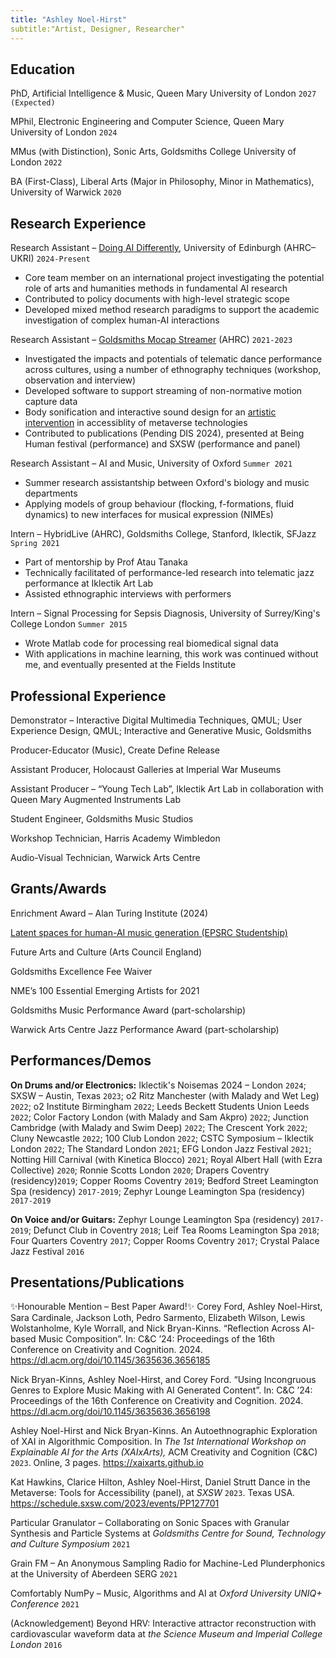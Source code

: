 ```yaml
---
title: "Ashley Noel-Hirst"
subtitle:"Artist, Designer, Researcher"
---
```


<!-- ## Ashley Noel-Hirst -->
<!-- Artist, Designer, and PhD Researcher in Artificial Intelligence and Music - [noelhirst.net](https://www.noelhirst.net)  -->

## Education

PhD, Artificial Intelligence & Music, Queen Mary University of London `2027 (Expected)`

MPhil, Electronic Engineering and Computer Science, Queen Mary University of London `2024`

MMus (with Distinction), Sonic Arts, Goldsmiths College University of London `2022`

BA (First-Class), Liberal Arts (Major in Philosophy, Minor in Mathematics), University of Warwick
`2020`

## Research Experience

Research Assistant – [Doing AI Differently](https://www.newreal.cc/doingaidifferently), University of Edinburgh (AHRC–UKRI)  `2024-Present`
- Core team member on an international project investigating the potential role of arts and humanities methods in fundamental AI research
- Contributed to policy documents with high-level strategic scope
- Developed mixed method research paradigms to support the academic investigation of complex human-AI interactions

Research Assistant – [Goldsmiths Mocap Streamer](https://www.mocapstreamer.live/) (AHRC)  `2021-2023`
- Investigated the impacts and potentials of telematic dance performance across cultures, using a number of ethnography techniques (workshop, observation and interview)
- Developed software to support streaming of non-normative motion capture data
- Body sonification and interactive sound design for an [artistic intervention](https://www.mocapstreamer.live/figural-bodies) in accessiblity of metaverse technologies 
- Contributed to publications (Pending DIS 2024), presented at Being Human festival (performance) and SXSW (performance and panel)

Research Assistant – AI and Music, University of Oxford `Summer 2021`
- Summer research assistantship between Oxford's biology and music departments
- Applying models of group behaviour (flocking, f-formations, fluid dynamics) to new interfaces for musical expression (NIMEs)

Intern – HybridLive (AHRC), Goldsmiths College, Stanford, Iklectik, SFJazz `Spring 2021`
- Part of mentorship by Prof Atau Tanaka
- Technically facilitated of performance-led research into telematic jazz performance at Iklectik Art Lab
- Assisted ethnographic interviews with performers

Intern – Signal Processing for Sepsis Diagnosis, University of Surrey/King's College London `Summer 2015` 

- Wrote Matlab code for processing real biomedical signal data
- With applications in machine learning, this work was continued without me, and eventually presented at the Fields Institute


## Professional Experience

Demonstrator – Interactive Digital Multimedia Techniques, QMUL; User Experience Design, QMUL; Interactive and Generative Music, Goldsmiths

Producer-Educator (Music), Create Define Release

Assistant Producer,  Holocaust Galleries at Imperial War Museums

Assistant Producer – “Young Tech Lab”, Iklectik Art Lab in collaboration with Queen Mary Augmented Instruments Lab 

Student Engineer, Goldsmiths Music Studios

Workshop Technician, Harris Academy Wimbledon

Audio-Visual Technician, Warwick Arts Centre



## Grants/Awards

Enrichment Award – Alan Turing Institute (2024)

[Latent spaces for human-AI music generation (EPSRC Studentship)](https://app.dimensions.ai/details/grant/grant.13248359)

Future Arts and Culture (Arts Council England)

Goldsmiths Excellence Fee Waiver

NME’s 100 Essential Emerging Artists for 2021

Goldsmiths Music Performance Award (part-scholarship)

Warwick Arts Centre Jazz Performance Award (part-scholarship)

## Performances/Demos

**On Drums and/or Electronics:** Iklectik's Noisemas 2024 – London `2024`; SXSW – Austin, Texas `2023`; o2 Ritz Manchester (with Malady and Wet Leg) `2022`; o2 Institute Birmingham `2022`; Leeds Beckett Students Union Leeds `2022`; Color Factory London (with Malady and Sam Akpro) `2022`; Junction Cambridge (with Malady and Swim Deep) `2022`; The Crescent York `2022`; Cluny Newcastle `2022`; 100 Club London `2022`; CSTC Symposium – Iklectik London `2022`; The Standard London `2021`; EFG London Jazz Festival `2021`; Notting Hill Carnival (with Kinetica Blocco) `2021`; Royal Albert Hall (with Ezra Collective) `2020`; Ronnie Scotts London `2020`; Drapers Coventry (residency)`2019`; Copper Rooms Coventry `2019`; Bedford Street Leamington Spa (residency) `2017-2019`; Zephyr Lounge Leamington Spa (residency) `2017-2019`

**On Voice and/or Guitars:** Zephyr Lounge Leamington Spa (residency) `2017-2019`; Defunct Club in Coventry `2018`; Leif Tea Rooms Leamington Spa `2018`; Four Quarters Coventry `2017`; Copper Rooms Coventry `2017`; Crystal Palace Jazz Festival `2016`


<!-- ## Technical Skills -->

## Presentations/Publications

<!-- Ashley Noel-Hirst, Johan Pauwels, and Nick Bryan-Kinns. “Attribute-Monotonic Variational Autoencoders for Interacting With Pre-Trained Neural Audio Models" (Under Review). 2024. -->

✨Honourable Mention – Best Paper Award!✨ Corey Ford, Ashley Noel-Hirst, Sara Cardinale, Jackson Loth, Pedro Sarmento, Elizabeth Wilson, Lewis Wolstanholme, Kyle Worrall, and Nick Bryan-Kinns. “Reflection Across AI-based Music Composition”. In: C&C ’24: Proceedings of the 16th Conference on Creativity and Cognition. 2024. https://dl.acm.org/doi/10.1145/3635636.3656185

Nick Bryan-Kinns, Ashley Noel-Hirst, and Corey Ford. “Using Incongruous Genres to Explore Music Making with AI Generated Content”. In: C&C ’24: Proceedings of the 16th Conference on Creativity and Cognition. 2024. https://dl.acm.org/doi/10.1145/3635636.3656198

Ashley Noel-Hirst and Nick Bryan-Kinns. An Autoethnographic Exploration of XAI in Algorithmic Composition. In *The 1st International Workshop on Explainable AI for the Arts (XAIxArts),* ACM Creativity and Cognition (C&C) `2023`. Online, 3 pages. https://xaixarts.github.io

Kat Hawkins, Clarice Hilton, Ashley Noel-Hirst, Daniel Strutt Dance in the Metaverse: Tools for Accessibility (panel), at *SXSW* `2023`. Texas USA. https://schedule.sxsw.com/2023/events/PP127701

Particular Granulator – Collaborating on Sonic Spaces with Granular Synthesis and Particle Systems at *Goldsmiths Centre for Sound, Technology and Culture Symposium* `2021`

Grain FM – An Anonymous Sampling Radio for Machine-Led Plunderphonics at the University of Aberdeen SERG `2021`

Comfortably NumPy – Music, Algorithms and AI at *Oxford University UNIQ+ Conference* `2021`

(Acknowledgement) Beyond HRV: Interactive attractor reconstruction with cardiovascular waveform data at *the Science Museum and Imperial College London* `2016`


